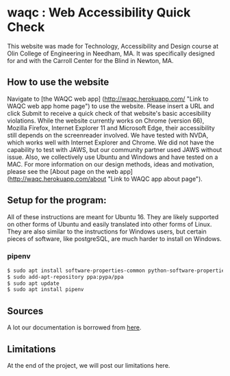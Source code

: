 # waqc : Web Accessibility Quick Check

This website was made for Technology, Accessibility and Design course at Olin College of Engineering in Needham, MA. It was specifically designed for and with the Carroll Center for the Blind in Newton, MA.

## How to use the website

Navigate to [the WAQC web app] (http://waqc.herokuapp.com/ "Link to WAQC web app home page") to use the website. Please insert a URL and click Submit to receive a quick check of that website's basic accesibility violations.
While the website currently works on Chrome (version 66), Mozilla Firefox, Internet Explorer 11 and Microsoft Edge, their accessibility still depends on the screenreader involved. We have tested with NVDA, which works well with Internet Explorer and Chrome. We did not have the capability to test with JAWS, but our community partner used JAWS without issue. Also, we collectively use Ubuntu and Windows and have tested on a MAC.
For more information on our design methods, ideas and motivation, please see the [About page on the web app] (http://waqc.herokuapp.com/about "Link to WAQC app about page").

## Setup for the program:

All of these instructions are meant for Ubuntu 16. They are likely supported on other forms of Ubuntu and easily translated into other forms of Linux. They are also similar to the instructions for Windows users, but certain pieces of software, like postgreSQL, are much harder to install on Windows.

### pipenv

```bash
$ sudo apt install software-properties-common python-software-properties
$ sudo add-apt-repository ppa:pypa/ppa
$ sudo apt update
$ sudo apt install pipenv
```

## Sources

A lot our documentation is borrowed from [here](https://github.com/HALtheWise/baby-harvester/wiki/Local-Gateway-Development "BabyHarvester wiki").

## Limitations

At the end of the project, we will post our limitations here.
